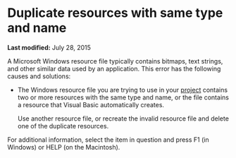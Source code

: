 
# Duplicate resources with same type and name

 **Last modified:** July 28, 2015

A Microsoft Windows resource file typically contains bitmaps, text strings, and other similar data used by an application. This error has the following causes and solutions:




- The Windows resource file you are trying to use in your  [project](b8bdf64f-5920-1ae9-16d0-b26d09524a30.md) contains two or more resources with the same type and name, or the file contains a resource that Visual Basic automatically creates.
    
    Use another resource file, or recreate the invalid resource file and delete one of the duplicate resources.
    

For additional information, select the item in question and press F1 (in Windows) or HELP (on the Macintosh).
